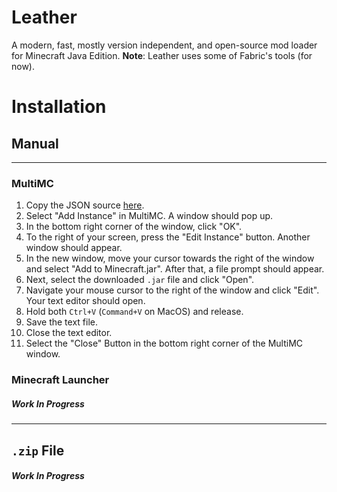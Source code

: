 # Leather
A modern, fast, mostly version independent, and open-source mod loader for Minecraft Java Edition.
**Note**: Leather uses some of Fabric's tools (for now).

# Installation
## Manual
---
### MultiMC
1. Copy the JSON source [here](https://pastebin.com/raw/qyiBjhLm).
1. Select "Add Instance" in MultiMC. A window should pop up.
1. In the bottom right corner of the window, click "OK".
1. To the right of your screen, press the "Edit Instance" button. Another window should appear.
1. In the new window, move your cursor towards the right of the window and select "Add to Minecraft.jar". After that, a file prompt should appear.
1. Next, select the downloaded `.jar` file and click "Open".
1. Navigate your mouse cursor to the right of the window and click "Edit". Your text editor should open.
1. Hold both `Ctrl+V` (`Command+V` on MacOS) and release.
1. Save the text file.
1. Close the text editor.
1. Select the "Close" Button in the bottom right corner of the MultiMC window.
### Minecraft Launcher
##### Work In Progress
---
## `.zip` File
##### Work In Progress
